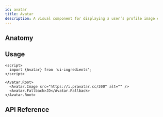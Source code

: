 ```yaml
---
id: avatar
title: Avatar
description: A visual component for displaying a user’s profile image or initials.
---
```


<demo>

## Anatomy

<anatomy>

## Usage

```svelte
<script>
  import {Avatar} from 'ui-ingredients';
</script>

<Avatar.Root>
  <Avatar.Image src="https://i.pravatar.cc/300" alt="" />
  <Avatar.Fallback>JD</Avatar.Fallback>
</Avatar.Root>
```

## API Reference

<api>
